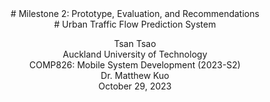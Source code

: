 <center>
# Milestone 2: Prototype, Evaluation, and Recommendations <br>
# Urban Traffic Flow Prediction System

Tsan Tsao <br>
Auckland University of Technology <br>
COMP826: Mobile System Development (2023-S2) <br>
Dr. Matthew Kuo <br>
October 29, 2023 <br>
</center>

